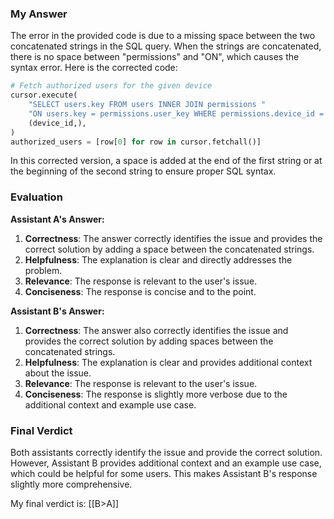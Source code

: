 
### My Answer

The error in the provided code is due to a missing space between the two concatenated strings in the SQL query. When the strings are concatenated, there is no space between "permissions" and "ON", which causes the syntax error. Here is the corrected code:

```python
# Fetch authorized users for the given device
cursor.execute(
    "SELECT users.key FROM users INNER JOIN permissions "
    "ON users.key = permissions.user_key WHERE permissions.device_id = ?",
    (device_id,),
)
authorized_users = [row[0] for row in cursor.fetchall()]
```

In this corrected version, a space is added at the end of the first string or at the beginning of the second string to ensure proper SQL syntax.

### Evaluation

**Assistant A's Answer:**

1. **Correctness**: The answer correctly identifies the issue and provides the correct solution by adding a space between the concatenated strings.
2. **Helpfulness**: The explanation is clear and directly addresses the problem.
3. **Relevance**: The response is relevant to the user's issue.
4. **Conciseness**: The response is concise and to the point.

**Assistant B's Answer:**

1. **Correctness**: The answer also correctly identifies the issue and provides the correct solution by adding spaces between the concatenated strings.
2. **Helpfulness**: The explanation is clear and provides additional context about the issue.
3. **Relevance**: The response is relevant to the user's issue.
4. **Conciseness**: The response is slightly more verbose due to the additional context and example use case.

### Final Verdict

Both assistants correctly identify the issue and provide the correct solution. However, Assistant B provides additional context and an example use case, which could be helpful for some users. This makes Assistant B's response slightly more comprehensive.

My final verdict is: [[B>A]]
